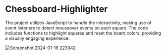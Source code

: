 # Chessboard-Highlighter
The project utilizes JavaScript to handle the interactivity, making use of event listeners to detect mouseover events on each square. The code includes functions to highlight squares and reset the board colors, providing a visually engaging experience.

![Screenshot 2024-01-19 223342](https://github.com/Praveenkumar625/Chessboard-Highlighter/assets/116333254/aaf44ad4-68fe-4a89-af67-c720c1390f33)

